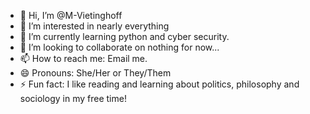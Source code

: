 - 👋 Hi, I’m @M-Vietinghoff
- 👀 I’m interested in nearly everything
- 🌱 I’m currently learning python and cyber security.
- 💞️ I’m looking to collaborate on nothing for now...
- 📫 How to reach me: Email me.
- 😄 Pronouns: She/Her or They/Them
- ⚡ Fun fact: I like reading and learning about politics, philosophy and sociology in my free time!

<!---
M-Vietinghoff/M-Vietinghoff is a ✨ special ✨ repository because its `README.md` (this file) appears on your GitHub profile.
You can click the Preview link to take a look at your changes.
--->
